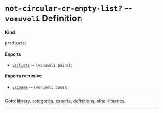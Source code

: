 

<a id='definition__vonuvoli__not-circular-or-empty-list_3f'></a>

# `not-circular-or-empty-list?` -- `vonuvoli` Definition


<a id='definition__vonuvoli__not-circular-or-empty-list_3f__kind'></a>

#### Kind

`predicate`;


<a id='definition__vonuvoli__not-circular-or-empty-list_3f__exports'></a>

#### Exports

 * [`vs:lists`](../../vonuvoli/exports/vs_3a_lists.md#export__vonuvoli__vs_3a_lists) -- `(vonuvoli pairs)`;


<a id='definition__vonuvoli__not-circular-or-empty-list_3f__exports-recursive'></a>

#### Exports recursive

 * [`vs:base`](../../vonuvoli/exports/vs_3a_base.md#export__vonuvoli__vs_3a_base) -- `(vonuvoli base)`;

----

Goto: [library](../../vonuvoli/_index.md#library__vonuvoli), [categories](../../vonuvoli/categories/_index.md#toc__vonuvoli__categories), [exports](../../vonuvoli/exports/_index.md#toc__vonuvoli__exports), [definitions](../../vonuvoli/definitions/_index.md#toc__vonuvoli__definitions), other [libraries](../../_libraries.md#toc__libraries).

----

